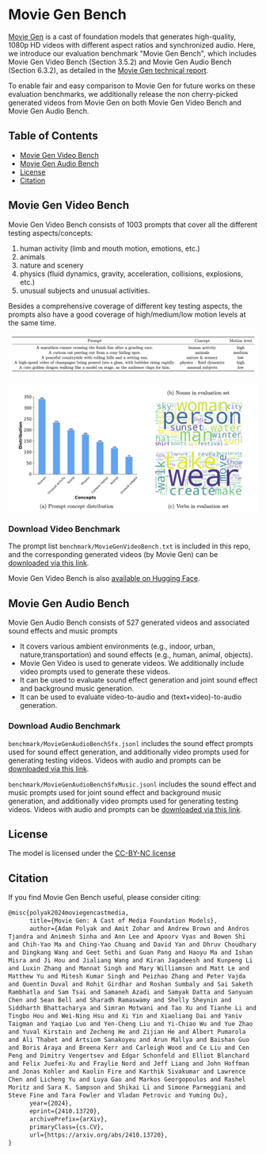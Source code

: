 # Movie Gen Bench
[Movie Gen](https://ai.meta.com/research/movie-gen/) is a cast of foundation models that generates high-quality, 1080p HD videos with different aspect ratios and synchronized audio.
Here, we introduce our evaluation benchmark "Movie Gen Bench", which includes Movie Gen Video Bench (Section 3.5.2) and Movie Gen Audio Bench (Section 6.3.2), as detailed in the [Movie Gen technical report](https://ai.meta.com/static-resource/movie-gen-research-paper).

To enable fair and easy comparison to Movie Gen for future works on these evaluation benchmarks, we additionally release the non cherry-picked generated videos from Movie Gen on both Movie Gen Video Bench and Movie Gen Audio Bench.

## Table of Contents
- [Movie Gen Video Bench](#movie-gen-video-bench)
- [Movie Gen Audio Bench](#movie-gen-audio-bench)
- [License](#license)
- [Citation](#citation)

## Movie Gen Video Bench
Movie Gen Video Bench consists of 1003 prompts that cover all the different testing aspects/concepts:
 1. human activity (limb and mouth motion, emotions, etc.)
 2. animals
 3. nature and scenery 
 4. physics (fluid dynamics, gravity, acceleration, collisions, explosions, etc.)
 5. unusual subjects and unusual activities. 

Besides a comprehensive coverage of different key testing aspects, the prompts also have a good coverage of high/medium/low motion levels at the same time. 

![Example](images/example.png)

![Prompt Concept Distribution](images/distribution.png)

### Download Video Benchmark

The prompt list ```benchmark/MovieGenVideoBench.txt``` is included in this repo, and the corresponding generated videos (by Movie Gen) can be [downloaded via this link](https://d1dk99z05ygk7h.cloudfront.net/MovieGenVideoBench.tar.gz?Policy=eyJTdGF0ZW1lbnQiOlt7InVuaXF1ZV9oYXNoIjoiODRrb3lmNWRqYjRybTd1cTVlcDdvd3dpIiwiUmVzb3VyY2UiOiJodHRwczpcL1wvZDFkazk5ejA1eWdrN2guY2xvdWRmcm9udC5uZXRcLyoiLCJDb25kaXRpb24iOnsiRGF0ZUxlc3NUaGFuIjp7IkFXUzpFcG9jaFRpbWUiOjE3MzA4NDU3MzF9fX1dfQ__&Signature=RHY1bOfQ5dsYNuZe2jbnBRUqYyGdOQDZbG2yBywiV4B-lWUfYWH-dxmC8NPfAiDnGUGbdG-IJdvfSENToL8FZHguMKRdKzdN9DcXG7EbZcxz8o6oPInCTTEFOjgdGVWKmzqNowRFjuiNbSOHuBhyAc9CXmftoTR2dNcYS86rzdFAXLggfe1THj87njU7osJk0j6ZsD2ezoAmPZCKH76%7EBnfHQC74Cpo8KqJfHxjKwg5uXBkbV-Q5Ph2e8RTKsNTuRqxjzsQS9sGPjcFMywCzrusVmuBbdJ62DtolFRt9eBExRfZRvXee1xvzWjvlpQYTedfP044ZBieppm43ux-8dw__&Key-Pair-Id=K15QRJLYKIFSLZ).

Movie Gen Video Bench is also [available on Hugging Face](https://huggingface.co/datasets/meta-ai-for-media-research/movie_gen_video_bench).

## Movie Gen Audio Bench

Movie Gen Audio Bench consists of 527 generated videos and associated sound effects and music prompts
* It covers various ambient environments (e.g., indoor, urban, nature,transportation) and sound effects (e.g., human, animal, objects).
* Movie Gen Video is used to generate videos. We additionally include video prompts used to generate these videos.
* It can be used to evaluate sound effect generation and joint sound effect and background music generation.
* It can be used to evaluate video-to-audio and (text+video)-to-audio generation.

### Download Audio Benchmark 

```benchmark/MovieGenAudioBenchSfx.jsonl``` includes the sound effect prompts used for sound effect generation, and additionally video prompts used for generating testing videos. 
Videos with audio and prompts can be [downloaded via this link](https://d1dk99z05ygk7h.cloudfront.net/MovieGenAudioBenchSfx.tar.gz?Policy=eyJTdGF0ZW1lbnQiOlt7InVuaXF1ZV9oYXNoIjoiODRrb3lmNWRqYjRybTd1cTVlcDdvd3dpIiwiUmVzb3VyY2UiOiJodHRwczpcL1wvZDFkazk5ejA1eWdrN2guY2xvdWRmcm9udC5uZXRcLyoiLCJDb25kaXRpb24iOnsiRGF0ZUxlc3NUaGFuIjp7IkFXUzpFcG9jaFRpbWUiOjE3MzA4NDU3MzF9fX1dfQ__&Signature=RHY1bOfQ5dsYNuZe2jbnBRUqYyGdOQDZbG2yBywiV4B-lWUfYWH-dxmC8NPfAiDnGUGbdG-IJdvfSENToL8FZHguMKRdKzdN9DcXG7EbZcxz8o6oPInCTTEFOjgdGVWKmzqNowRFjuiNbSOHuBhyAc9CXmftoTR2dNcYS86rzdFAXLggfe1THj87njU7osJk0j6ZsD2ezoAmPZCKH76%7EBnfHQC74Cpo8KqJfHxjKwg5uXBkbV-Q5Ph2e8RTKsNTuRqxjzsQS9sGPjcFMywCzrusVmuBbdJ62DtolFRt9eBExRfZRvXee1xvzWjvlpQYTedfP044ZBieppm43ux-8dw__&Key-Pair-Id=K15QRJLYKIFSLZ).

```benchmark/MovieGenAudioBenchSfxMusic.jsonl``` includes the sound effect and music prompts used for joint sound effect and background music generation, and additionally video prompts used for generating testing videos.
Videos with audio and prompts can be [downloaded via this link](https://d1dk99z05ygk7h.cloudfront.net/MovieGenAudioBenchSfxMusic.tar.gz?Policy=eyJTdGF0ZW1lbnQiOlt7InVuaXF1ZV9oYXNoIjoiODRrb3lmNWRqYjRybTd1cTVlcDdvd3dpIiwiUmVzb3VyY2UiOiJodHRwczpcL1wvZDFkazk5ejA1eWdrN2guY2xvdWRmcm9udC5uZXRcLyoiLCJDb25kaXRpb24iOnsiRGF0ZUxlc3NUaGFuIjp7IkFXUzpFcG9jaFRpbWUiOjE3MzA4NDU3MzF9fX1dfQ__&Signature=RHY1bOfQ5dsYNuZe2jbnBRUqYyGdOQDZbG2yBywiV4B-lWUfYWH-dxmC8NPfAiDnGUGbdG-IJdvfSENToL8FZHguMKRdKzdN9DcXG7EbZcxz8o6oPInCTTEFOjgdGVWKmzqNowRFjuiNbSOHuBhyAc9CXmftoTR2dNcYS86rzdFAXLggfe1THj87njU7osJk0j6ZsD2ezoAmPZCKH76%7EBnfHQC74Cpo8KqJfHxjKwg5uXBkbV-Q5Ph2e8RTKsNTuRqxjzsQS9sGPjcFMywCzrusVmuBbdJ62DtolFRt9eBExRfZRvXee1xvzWjvlpQYTedfP044ZBieppm43ux-8dw__&Key-Pair-Id=K15QRJLYKIFSLZ).


## License

The model is licensed under the [CC-BY-NC license](LICENSE)

## Citation

If you find Movie Gen Bench useful, please consider citing:
```
@misc{polyak2024moviegencastmedia,
      title={Movie Gen: A Cast of Media Foundation Models}, 
      author={Adam Polyak and Amit Zohar and Andrew Brown and Andros Tjandra and Animesh Sinha and Ann Lee and Apoorv Vyas and Bowen Shi and Chih-Yao Ma and Ching-Yao Chuang and David Yan and Dhruv Choudhary and Dingkang Wang and Geet Sethi and Guan Pang and Haoyu Ma and Ishan Misra and Ji Hou and Jialiang Wang and Kiran Jagadeesh and Kunpeng Li and Luxin Zhang and Mannat Singh and Mary Williamson and Matt Le and Matthew Yu and Mitesh Kumar Singh and Peizhao Zhang and Peter Vajda and Quentin Duval and Rohit Girdhar and Roshan Sumbaly and Sai Saketh Rambhatla and Sam Tsai and Samaneh Azadi and Samyak Datta and Sanyuan Chen and Sean Bell and Sharadh Ramaswamy and Shelly Sheynin and Siddharth Bhattacharya and Simran Motwani and Tao Xu and Tianhe Li and Tingbo Hou and Wei-Ning Hsu and Xi Yin and Xiaoliang Dai and Yaniv Taigman and Yaqiao Luo and Yen-Cheng Liu and Yi-Chiao Wu and Yue Zhao and Yuval Kirstain and Zecheng He and Zijian He and Albert Pumarola and Ali Thabet and Artsiom Sanakoyeu and Arun Mallya and Baishan Guo and Boris Araya and Breena Kerr and Carleigh Wood and Ce Liu and Cen Peng and Dimitry Vengertsev and Edgar Schonfeld and Elliot Blanchard and Felix Juefei-Xu and Fraylie Nord and Jeff Liang and John Hoffman and Jonas Kohler and Kaolin Fire and Karthik Sivakumar and Lawrence Chen and Licheng Yu and Luya Gao and Markos Georgopoulos and Rashel Moritz and Sara K. Sampson and Shikai Li and Simone Parmeggiani and Steve Fine and Tara Fowler and Vladan Petrovic and Yuming Du},
      year={2024},
      eprint={2410.13720},
      archivePrefix={arXiv},
      primaryClass={cs.CV},
      url={https://arxiv.org/abs/2410.13720}, 
}
```
